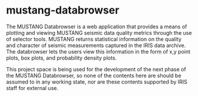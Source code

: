 # mustang-databrowser

The MUSTANG Databrowser is a web application that provides a means of plotting and viewing MUSTANG seismic data quality metrics through the
use of selector tools.  MUSTANG returns statistical information on the quality and character of seismic measurements captured in the IRIS
data archive.  The databrowser lets the users view this information in the form of x,y point plots, box plots, and probability density plots.

This project space is being used for the development of the next phase of the MUSTANG Databrowser, so none of the contents here are should
 be assumed to in any working state, nor are these contents supported by IRIS staff for external use.
